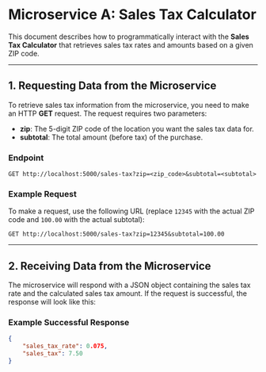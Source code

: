 
# Microservice A: Sales Tax Calculator

This document describes how to programmatically interact with the **Sales Tax Calculator** that retrieves sales tax rates and amounts based on a given ZIP code.

---

## 1. Requesting Data from the Microservice

To retrieve sales tax information from the microservice, you need to make an HTTP **GET** request. The request requires two parameters:

- **zip**: The 5-digit ZIP code of the location you want the sales tax data for.
- **subtotal**: The total amount (before tax) of the purchase.

### Endpoint

`GET http://localhost:5000/sales-tax?zip=<zip_code>&subtotal=<subtotal>`

### Example Request

To make a request, use the following URL (replace `12345` with the actual ZIP code and `100.00` with the actual subtotal):

`GET http://localhost:5000/sales-tax?zip=12345&subtotal=100.00`

---

## 2. Receiving Data from the Microservice

The microservice will respond with a JSON object containing the sales tax rate and the calculated sales tax amount. If the request is successful, the response will look like this:

### Example Successful Response

```json
{
    "sales_tax_rate": 0.075,
    "sales_tax": 7.50
}
